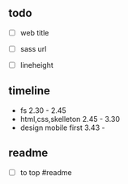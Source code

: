 ## todo
- [ ] web title
- [ ] sass url

- [ ] lineheight

## timeline
- fs 2.30 - 2.45
- html,css,skelleton 2.45 - 3.30
- design mobile first 3.43 -

## readme
- [ ] to top #readme
